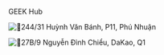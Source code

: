 GEEK Hub

![📍](https://static.xx.fbcdn.net/images/emoji.php/v9/t86/1.5/16/1f4cd.png)244/31 Huỳnh Văn Bánh, P11, Phú Nhuận

![📍](https://static.xx.fbcdn.net/images/emoji.php/v9/t86/1.5/16/1f4cd.png)27B/9 Nguyễn Đình Chiểu, DaKao, Q1